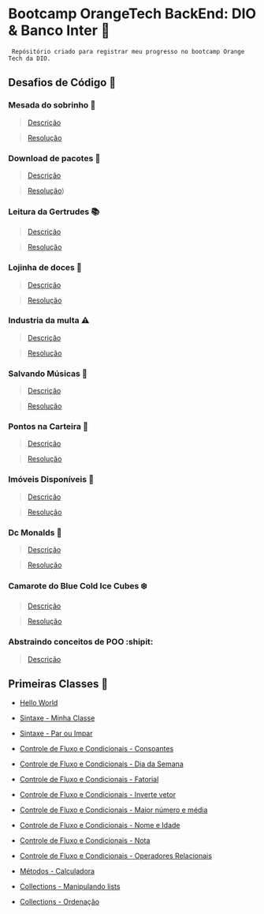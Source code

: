 # Bootcamp OrangeTech BackEnd: DIO & Banco Inter :orange_heart:

     Repósitório criado para registrar meu progresso no bootcamp Orange Tech da DIO. 
    
## Desafios de Código :running:

### Mesada do sobrinho  :money_with_wings:

> [Descrição](https://github.com/Nicolesilvaa/Bootcamp.OrangeTech.BackEnd/tree/main/desafios-codigo/mesada-do-sobrinho/README.md)

> [Resolução](https://github.com/Nicolesilvaa/Bootcamp.OrangeTech.BackEnd/blob/main/desafios-codigo/mesada-do-sobrinho/src/edu/nicole/desafio1/mesadaDoSobrinho.java)

 ### Download de pacotes  :open_file_folder:

> [Descrição](https://github.com/Nicolesilvaa/Bootcamp.OrangeTech.BackEnd/blob/main/desafios-codigo/download-de-pacotes/README.md)

> [Resolução](https://github.com/Nicolesilvaa/Bootcamp.OrangeTech.BackEnd/tree/main/desafio-abstracao-poo))
 
### Leitura da Gertrudes :books:

> [Descrição](https://github.com/Nicolesilvaa/Bootcamp.OrangeTech.BackEnd/blob/main/desafios-codigo/leitura-da-gertrudes/README.md)

> [Resolução](https://github.com/Nicolesilvaa/Bootcamp.OrangeTech.BackEnd/blob/main/desafios-codigo/leitura-da-gertrudes/src/edu/nicole/desafio3/leituraDaGertrudes.java)

### Lojinha de doces :candy:

> [Descrição](https://github.com/Nicolesilvaa/Bootcamp.OrangeTech.BackEnd/blob/main/desafios-codigo/lojinha-de-doces/README.md)

> [Resolução](https://github.com/Nicolesilvaa/Bootcamp.OrangeTech.BackEnd/blob/main/desafios-codigo/lojinha-de-doces/src/edu/nicole/desafio4/lojinhaDeDoces.java)

### Industria da multa :warning:

> [Descrição](https://github.com/Nicolesilvaa/Bootcamp.OrangeTech.BackEnd/blob/main/desafios-codigo/insdustria-da-multa/README.md)

> [Resolução](https://github.com/Nicolesilvaa/Bootcamp.OrangeTech.BackEnd/blob/main/desafios-codigo/insdustria-da-multa/src/edu/nicole/desafio5/industriaDaMulta.java)

### Salvando Músicas  :musical_score:

> [Descrição](https://github.com/Nicolesilvaa/Bootcamp.OrangeTech.BackEnd/blob/main/desafios-codigo/salvando-musicas/README.md)

> [Resolução](https://github.com/Nicolesilvaa/Bootcamp.OrangeTech.BackEnd/blob/main/desafios-codigo/salvando-musicas/src/edu/nicole/desafio6/salvandoMusica.java)

### Pontos na Carteira  :no_entry_sign:

> [Descrição](https://github.com/Nicolesilvaa/Bootcamp.OrangeTech.BackEnd/blob/main/desafios-codigo/pontos-na-carteira/README.md)

> [Resolução](https://github.com/Nicolesilvaa/Bootcamp.OrangeTech.BackEnd/blob/main/desafios-codigo/pontos-na-carteira/src/edu/nicole/desafio7/pontosNaCarteira.java)

### Imóveis Disponíveis :office:

> [Descrição](https://github.com/Nicolesilvaa/Bootcamp.OrangeTech.BackEnd/blob/main/desafios-codigo/imoveis-disponiveis/README.md)

> [Resolução](https://github.com/Nicolesilvaa/Bootcamp.OrangeTech.BackEnd/blob/main/desafios-codigo/imoveis-disponiveis/src/edu/nicole/desafio8/imoveisDisponiveis.java)

### Dc Monalds :hamburger:

> [Descrição](https://github.com/Nicolesilvaa/Bootcamp.OrangeTech.BackEnd/blob/main/desafios-codigo/dc-monalds/README.md)

> [Resolução](https://github.com/Nicolesilvaa/Bootcamp.OrangeTech.BackEnd/blob/main/desafios-codigo/dc-monalds/src/edu/nicole/desafio9/dcMonalds.java)


### Camarote do Blue Cold Ice Cubes :snowflake:

> [Descrição](https://github.com/Nicolesilvaa/Bootcamp.OrangeTech.BackEnd/blob/main/desafios-codigo/camarote-do-blue-ice/README.md)

> [Resolução](https://github.com/Nicolesilvaa/Bootcamp.OrangeTech.BackEnd/blob/main/desafios-codigo/camarote-do-blue-ice/src/edu/nicole/desafio10/camaroteDoBlue.java)


### Abstraindo conceitos de POO :shipit:

> [Descrição](https://github.com/Nicolesilvaa/Bootcamp.OrangeTech.BackEnd/tree/main/desafio-abstracao-poo)

## 
## Primeiras Classes :space_invader:

- [Hello World](https://github.com/Nicolesilvaa/Bootcamp.OrangeTech.BackEnd/blob/main/hello-world/src/HelloWorld.java)

- [Sintaxe - Minha Classe](https://github.com/Nicolesilvaa/Bootcamp.OrangeTech.BackEnd/blob/main/java-anatomia-classes/src/edu/nicole/sintaxe/MinhaClasse.java)

- [Sintaxe - Par ou Impar](https://github.com/Nicolesilvaa/Bootcamp.OrangeTech.BackEnd/blob/main/java-anatomia-classes/src/edu/nicole/sintaxe/parImpar.java)

- [Controle de Fluxo e Condicionais - Consoantes](https://github.com/Nicolesilvaa/Bootcamp.OrangeTech.BackEnd/blob/main/java-controle-de-fluxos/src/edu/nicole/fluxo/consoantes.java)

- [Controle de Fluxo e Condicionais - Dia da Semana](https://github.com/Nicolesilvaa/Bootcamp.OrangeTech.BackEnd/blob/main/java-controle-de-fluxos/src/edu/nicole/fluxo/diaDaSemana.java)

 - [Controle de Fluxo e Condicionais - Fatorial](https://github.com/Nicolesilvaa/Bootcamp.OrangeTech.BackEnd/blob/main/java-controle-de-fluxos/src/edu/nicole/fluxo/fatorial.java)
 
- [Controle de Fluxo e Condicionais - Inverte vetor](https://github.com/Nicolesilvaa/Bootcamp.OrangeTech.BackEnd/blob/main/java-controle-de-fluxos/src/edu/nicole/fluxo/ordemInversa.java)
 
- [Controle de Fluxo e Condicionais - Maior número e média](https://github.com/Nicolesilvaa/Bootcamp.OrangeTech.BackEnd/blob/main/java-controle-de-fluxos/src/edu/nicole/fluxo/maiorMedia.java)

- [Controle de Fluxo e Condicionais - Nome e Idade](https://github.com/Nicolesilvaa/Bootcamp.OrangeTech.BackEnd/blob/main/java-controle-de-fluxos/src/edu/nicole/fluxo/nomeIdade.java)

 - [Controle de Fluxo e Condicionais - Nota](https://github.com/Nicolesilvaa/Bootcamp.OrangeTech.BackEnd/blob/main/java-controle-de-fluxos/src/edu/nicole/fluxo/nota.java)

- [Controle de Fluxo e Condicionais - Operadores Relacionais](https://github.com/Nicolesilvaa/Bootcamp.OrangeTech.BackEnd/blob/main/java-controle-de-fluxos/src/edu/nicole/fluxo/operadoresRelacionais.java)

- [Métodos - Calculadora](https://github.com/Nicolesilvaa/Bootcamp.OrangeTech.BackEnd/blob/main/java-metodos/src/edu/nicole/metodos/calculadora.java)

- [Collections - Manipulando lists](https://github.com/Nicolesilvaa/Bootcamp.OrangeTech.BackEnd/blob/main/java-collections/src/edu/nicole/collections/exemploList.java)

- [Collections - Ordenação](https://github.com/Nicolesilvaa/Bootcamp.OrangeTech.BackEnd/blob/main/java-collections/src/edu/nicole/collections/ordenacao.java)





